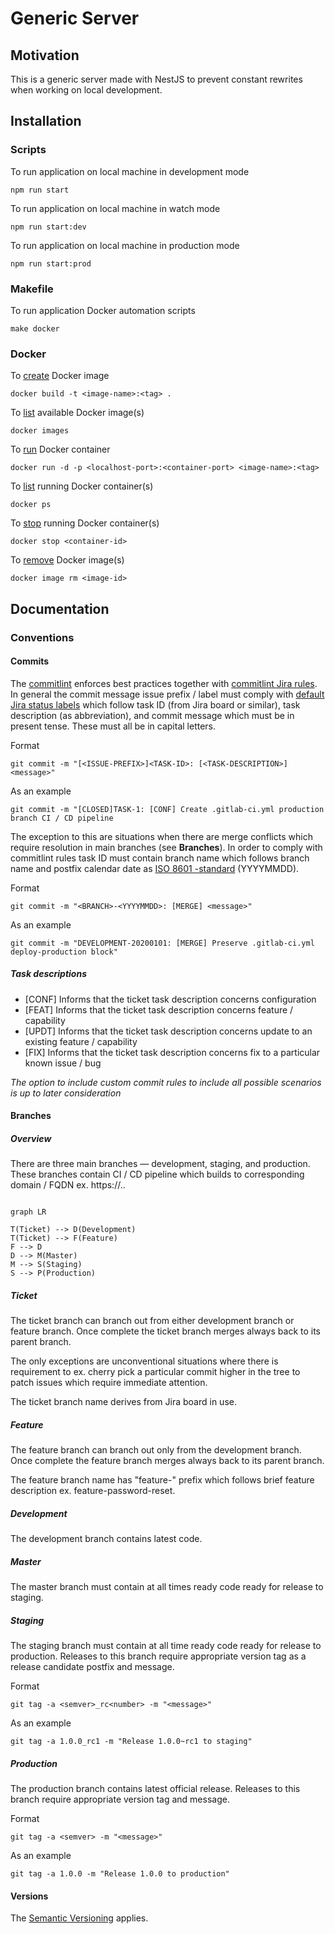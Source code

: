 
# Generic Server

## Motivation

This is a generic server made with NestJS to prevent constant rewrites when working on local development.

## Installation

### Scripts

To run application on local machine in development mode

    npm run start

To run application on local machine in watch mode

    npm run start:dev

To run application on local machine in production mode

    npm run start:prod

### Makefile

To run application Docker automation scripts

    make docker

### Docker

To [create](https://docs.docker.com/engine/reference/commandline/image_build/) Docker image

    docker build -t <image-name>:<tag> .

To [list](https://docs.docker.com/engine/reference/commandline/images/) available Docker image(s)

    docker images

To [run](https://docs.docker.com/engine/reference/run/) Docker container

    docker run -d -p <localhost-port>:<container-port> <image-name>:<tag>

To [list](https://docs.docker.com/engine/reference/commandline/ps/) running Docker container(s)

    docker ps

To [stop](https://docs.docker.com/engine/reference/commandline/stop/) running Docker container(s)  

    docker stop <container-id>

To [remove](https://docs.docker.com/engine/reference/commandline/image_rm/) Docker image(s)

    docker image rm <image-id>

## Documentation

### Conventions

#### Commits

The [commitlint](https://commitlint.js.org/#/) enforces best practices together with [commitlint Jira rules](https://github.com/Gherciu/commitlint-jira). In general the commit message issue prefix / label must comply with [default Jira status labels](https://confluence.atlassian.com/adminjiracloud/issue-statuses-priorities-and-resolutions-973500867.html) which follow task ID (from Jira board or similar), task description (as abbreviation), and commit message which must be in present tense. These must all be in capital letters.

Format

    git commit -m "[<ISSUE-PREFIX>]<TASK-ID>: [<TASK-DESCRIPTION>] <message>"

As an example

    git commit -m "[CLOSED]TASK-1: [CONF] Create .gitlab-ci.yml production branch CI / CD pipeline

The exception to this are situations when there are merge conflicts which require resolution in main branches (see **Branches**). In order to comply with commitlint rules task ID must contain branch name which follows branch name and postfix calendar date as [ISO 8601 -standard](https://en.wikipedia.org/wiki/ISO_8601) (YYYYMMDD).

Format

    git commit -m "<BRANCH>-<YYYYMMDD>: [MERGE] <message>"

As an example

    git commit -m "DEVELOPMENT-20200101: [MERGE] Preserve .gitlab-ci.yml deploy-production block"

##### Task descriptions

 - [CONF] Informs that the ticket task description concerns configuration
 - [FEAT]	Informs that the ticket task description concerns feature / capability
 - [UPDT] Informs that the ticket task description concerns update to an existing feature / capability
 - [FIX] Informs that the ticket task description concerns fix to a particular known issue / bug

*The option to include custom commit rules to include all possible scenarios is up to later consideration*

#### Branches

##### Overview

There are three main branches — development, staging, and production. These branches contain CI / CD pipeline which builds to corresponding domain / FQDN ex. https://<branch>.<domain>.<domain-extension>
```mermaid

graph LR

T(Ticket) --> D(Development)
T(Ticket) --> F(Feature)
F --> D
D --> M(Master)
M --> S(Staging)
S --> P(Production)

```

#####  Ticket

The ticket branch can branch out from either development branch or feature branch. Once complete the ticket branch merges always back to its parent branch.

The only exceptions are unconventional situations where there is requirement to ex. cherry pick a particular commit higher in the tree to patch issues which require immediate attention.

The ticket branch name derives from Jira board in use.

##### Feature

The feature branch can branch out only from the development branch. Once complete the feature branch merges always back to its parent branch.

The feature branch name has "feature-" prefix which follows brief feature description ex. feature-password-reset.

##### Development

The development branch contains latest code.

##### Master

The master branch must contain at all times ready code ready for release to staging.

##### Staging

The staging branch must contain at all time ready code ready for release to production. Releases to this branch require appropriate version tag as a release candidate postfix and message.

Format

    git tag -a <semver>_rc<number> -m "<message>"

As an example

    git tag -a 1.0.0_rc1 -m "Release 1.0.0~rc1 to staging"

##### Production

The production branch contains latest official release. Releases to this branch require appropriate version tag and message.

Format

    git tag -a <semver> -m "<message>"

As an example

    git tag -a 1.0.0 -m "Release 1.0.0 to production"

#### Versions

The [Semantic Versioning](https://semver.org/) applies.

